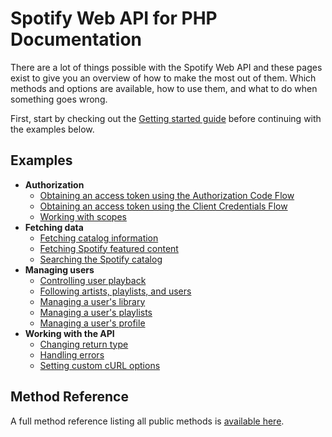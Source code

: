 # Spotify Web API for PHP Documentation
There are a lot of things possible with the Spotify Web API and these pages exist to give you an overview of how to make the most out of them. Which methods and options are available, how to use them, and what to do when something goes wrong.

First, start by checking out the [Getting started guide](/docs/getting-started.md) before continuing with the examples below.

## Examples
* **Authorization**
    * [Obtaining an access token using the Authorization Code Flow](/docs/examples/access-token-with-authorization-code-flow.md)
    * [Obtaining an access token using the Client Credentials Flow](/docs/examples/access-token-with-client-credentials-flow.md)
    * [Working with scopes](/docs/examples/working-with-scopes.md)
* **Fetching data**
    * [Fetching catalog information](/docs/examples/fetching-catalog-information.md)
    * [Fetching Spotify featured content](/docs/examples/fetching-spotify-featured-content.md)
    * [Searching the Spotify catalog](/docs/examples/searching-the-spotify-catalog.md)
* **Managing users**
    * [Controlling user playback](/docs/examples/controlling-user-playback.md)
    * [Following artists, playlists, and users](/docs/examples/following-artists-playlists-and-users.md)
    * [Managing a user's library](/docs/examples/managing-user-library.md)
    * [Managing a user's playlists](/docs/examples/managing-user-playlists.md)
    * [Managing a user's profile](/docs/examples/managing-user-profiles.md)
* **Working with the API**
    * [Changing return type](/docs/examples/changing-return-type.md)
    * [Handling errors](/docs/examples/handling-errors.md)
    * [Setting custom cURL options](/docs/setting-custom-curl-options.md)

## Method Reference
A full method reference listing all public methods is [available here](/docs/method-reference/).
